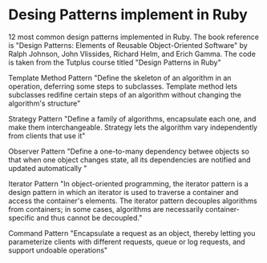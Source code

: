Desing Patterns implement in Ruby
====================

12 most common design patterns implemented in Ruby.
The book reference is "Design Patterns: Elements of Reusable Object-Oriented Software"  by Ralph Johnson, John Vlissides, Richard Helm, and Erich Gamma.
The code is taken from the Tutplus course titled "Design Patterns in Ruby"

Template Method Pattern
"Define the skeleton of an algorithm in an operation, deferring some steps to subclasses. Template method lets subclasses redifine certain steps of an algorithm without changing the algorithm's structure"

Strategy Pattern
"Define a family of algorithms, encapsulate each one, and make them interchangeable. Strategy lets the algorithm vary independently from clients that use it"

Observer Pattern
"Define a one-to-many dependency betwee objects so that when one object changes state, all its dependencies are notified and updated automatically "

Iterator Pattern
"In object-oriented programming, the iterator pattern is a design pattern in which an iterator is used to traverse a container and access the container's elements. The iterator pattern decouples algorithms from containers; in some cases, algorithms are necessarily container-specific and thus cannot be decoupled."

Command Pattern
"Encapsulate a request as an object, thereby letting you parameterize clients with different requests, queue or log requests, and support undoable operations"

